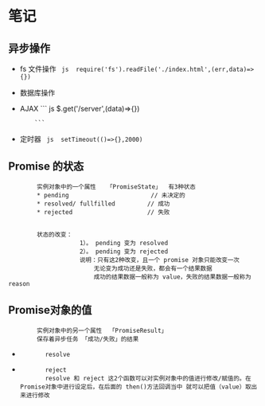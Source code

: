 #   笔记

##  异步操作
* fs 文件操作
          ```  js 
          require('fs').readFile('./index.html',(err,data)=>{})
           ``` 
* 数据库操作
*  AJAX 
          ```  js 
          $.get('/server',(data)=>{})
           
           ```
*    定时器
         ```  js 
            setTimeout(()=>{},2000)
         ```  


##  Promise 的状态
            实例对象中的一个属性   「PromiseState」  有3种状态
            * pending                       // 未决定的
            * resolved/ fullfilled         // 成功
            * rejected                     // 失败


            状态的改变：
                        1）。 pending 变为 resolved
                        2）。 pending 变为 rejected
                        说明：只有这2种改变，且一个 promise 对象只能改变一次
                            无论变为成功还是失败，都会有一个结果数据
                            成功的结果数据一般称为 value，失败的结果数据一般称为  reason
 ##  Promise对象的值
            实例对象中的另一个属性  「PromiseResult」
            保存着异步任务 「成功/失败」的结果
*            resolve
*            reject
             resolve 和 reject 这2个函数可以对实例对象中的值进行修改/赋值的。在 Promise对象中进行设定后，在后面的 then()方法回调当中 就可以把值（value）取出来进行修改
                            